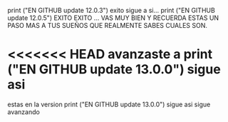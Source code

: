 print ("EN GITHUB update 12.0.3") exito sigue a si...
print ("EN GITHUB update 12.0.5") EXITO EXITO ... VAS MUY BIEN Y RECUERDA ESTAS UN PASO MAS A TUS SUEÑOS QUE REALMENTE SABES CUALES SON.

<<<<<<< HEAD
avanzaste a print ("EN GITHUB update 13.0.0") sigue asi
=======
estas en la version print ("EN GITHUB update 13.0.0") sigue asi sigue avanzando
